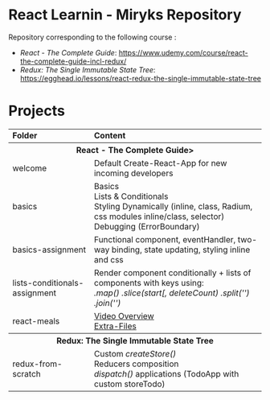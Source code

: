 # React Learnin - Miryks Repository
Repository corresponding to the following course :
- <i>React - The Complete Guide</i>: https://www.udemy.com/course/react-the-complete-guide-incl-redux/
- <i>Redux: The Single Immutable State Tree</i>: https://egghead.io/lessons/react-redux-the-single-immutable-state-tree

<h1>Projects</h1>
<table>
  <tr>
    <td><b>Folder</b></td>
    <td><b>Content</b></td>
  </tr>
  
  <th colspan="2">React - The Complete Guide></th>
  <tr>
    <td>welcome</td>
    <td>
      Default Create-React-App for new incoming developers
    </td>
  </tr>
  <tr>
    <td>basics</td>
    <td>
      Basics</br>
      Lists & Conditionals</br>
      Styling Dynamically (inline, class, Radium, css modules inline/class, selector)</br>
      Debugging (ErrorBoundary)</br>
    </td>
  </tr>
  <tr>
    <td>basics-assignment</td>
    <td>Functional component, eventHandler, two-way binding, state updating, styling inline and css</td>
  </tr>
  <tr>
    <td>lists-conditionals-assignment</td>
    <td>Render component conditionally  + lists of components with keys using:</br>
      <i>.map() .slice(start[, deleteCount) .split('') .join('')</i>
    </td>
  </tr>
  <tr>
    <td>react-meals</td>
    <td>
      <a href="https://github.com/academind/react-complete-guide-code/tree/11-practice-food-order-app/extra-files">Video Overview</a></br>
      <a href="https://www.udemy.com/course/react-the-complete-guide-incl-redux/learn/lecture/25599450#overview">Extra-Files</a>
    </td>
  </tr>
  
  <th colspan="2">Redux: The Single Immutable State Tree</th>
  <tr>
    <td>redux-from-scratch</td>
    <td>
      Custom <i>createStore()</i></br>
      Reducers composition</br>
      <i>dispatch()</i> applications (TodoApp with custom storeTodo)
    </td>
  </tr>
</table>
